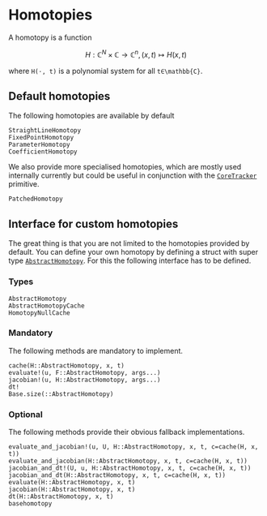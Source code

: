 # Homotopies

A homotopy is a function
```math
H: \mathbb{C}^N × \mathbb{C} → \mathbb{C}^n, (x,t) ↦ H(x,t)
```
where ``H(⋅, t)`` is a polynomial system for all ``t∈\mathbb{C}``.

## Default homotopies
The following homotopies are available by default
```@docs
StraightLineHomotopy
FixedPointHomotopy
ParameterHomotopy
CoefficientHomotopy
```

We also provide more specialised homotopies, which are mostly used internally currently
but could be useful in conjunction with the [`CoreTracker`](@ref) primitive.
```@docs
PatchedHomotopy
```

## Interface for custom homotopies

The great thing is that you are not limited to the homotopies provided by default.
You can define your own homotopy by defining a struct with super type [`AbstractHomotopy`](@ref).
For this the following interface has to be defined.

### Types
```@docs
AbstractHomotopy
AbstractHomotopyCache
HomotopyNullCache
```

### Mandatory
The following methods are mandatory to implement.
```@docs
cache(H::AbstractHomotopy, x, t)
evaluate!(u, F::AbstractHomotopy, args...)
jacobian!(u, H::AbstractHomotopy, args...)
dt!
Base.size(::AbstractHomotopy)
```
### Optional
The following methods provide their obvious fallback implementations.
```@docs
evaluate_and_jacobian!(u, U, H::AbstractHomotopy, x, t, c=cache(H, x, t))
evaluate_and_jacobian(H::AbstractHomotopy, x, t, c=cache(H, x, t))
jacobian_and_dt!(U, u, H::AbstractHomotopy, x, t, c=cache(H, x, t))
jacobian_and_dt(H::AbstractHomotopy, x, t, c=cache(H, x, t))
evaluate(H::AbstractHomotopy, x, t)
jacobian(H::AbstractHomotopy, x, t)
dt(H::AbstractHomotopy, x, t)
basehomotopy
```
